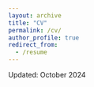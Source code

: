 ```yaml
---
layout: archive
title: "CV"
permalink: /cv/
author_profile: true
redirect_from:
  - /resume
---
```

Updated: October 2024


<object data="CV_Yoo.pdf" width="1000" height="1000" type='application/pdf'/>
